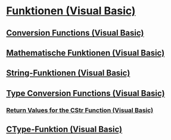 # [Funktionen (Visual Basic)](index.md)
## [Conversion Functions (Visual Basic)](conversion-functions.md)
## [Mathematische Funktionen (Visual Basic)](math-functions.md)
## [String-Funktionen (Visual Basic)](string-functions.md)
## [Type Conversion Functions (Visual Basic)](type-conversion-functions.md)
### [Return Values for the CStr Function (Visual Basic)](return-values-for-the-cstr-function.md)
## [CType-Funktion (Visual Basic)](ctype-function.md)

